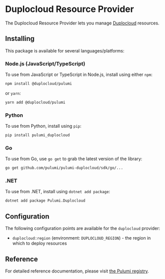 # Duplocloud Resource Provider

The Duplocloud Resource Provider lets you manage [Duplocloud](https://duplocloud.com) resources.

## Installing

This package is available for several languages/platforms:

### Node.js (JavaScript/TypeScript)

To use from JavaScript or TypeScript in Node.js, install using either `npm`:

```bash
npm install @duplocloud/pulumi
```

or `yarn`:

```bash
yarn add @duplocloud/pulumi
```

### Python

To use from Python, install using `pip`:

```bash
pip install pulumi_duplocloud
```

### Go

To use from Go, use `go get` to grab the latest version of the library:

```bash
go get github.com/pulumi/pulumi-duplocloud/sdk/go/...
```

### .NET

To use from .NET, install using `dotnet add package`:

```bash
dotnet add package Pulumi.Duplocloud
```

## Configuration

The following configuration points are available for the `duplocloud` provider:

- `duplocloud:region` (environment: `DUPLOCLOUD_REGION`) - the region in which to deploy resources

## Reference

For detailed reference documentation, please visit [the Pulumi registry](https://www.pulumi.com/registry/packages/duplocloud/api-docs/).
